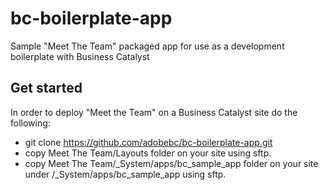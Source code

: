 # bc-boilerplate-app

Sample "Meet The Team" packaged app for use as a development boilerplate with Business Catalyst

## Get started

In order to deploy "Meet the Team" on a Business Catalyst site do the following:

+ git clone https://github.com/adobebc/bc-boilerplate-app.git
+ copy Meet The Team/Layouts folder on your site using sftp.
+ copy Meet The Team/_System/apps/bc_sample_app folder on your site under /_System/apps/bc_sample_app using sftp.
